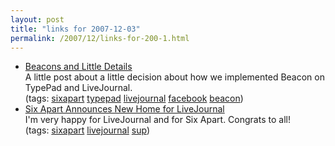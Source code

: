 ```yaml
---
layout: post
title: "links for 2007-12-03"
permalink: /2007/12/links-for-200-1.html
---
```


<ul class="delicious">
	<li>
		<div class="delicious-link"><a href="http://www.sixapart.com/about/news/2007/12/beacons_and_lit.html">Beacons and Little Details</a></div>
		<div class="delicious-extended">A little post about a little decision about how we implemented Beacon on TypePad and LiveJournal.</div>
		<div class="delicious-tags">(tags: <a href="http://del.icio.us/msippey/sixapart">sixapart</a> <a href="http://del.icio.us/msippey/typepad">typepad</a> <a href="http://del.icio.us/msippey/livejournal">livejournal</a> <a href="http://del.icio.us/msippey/facebook">facebook</a> <a href="http://del.icio.us/msippey/beacon">beacon</a>)</div>
	</li>
	<li>
		<div class="delicious-link"><a href="http://www.sixapart.com/about/news/2007/12/six_apart_annou.html">Six Apart Announces New Home for LiveJournal</a></div>
		<div class="delicious-extended">I'm very happy for LiveJournal and for Six Apart. Congrats to all!</div>
		<div class="delicious-tags">(tags: <a href="http://del.icio.us/msippey/sixapart">sixapart</a> <a href="http://del.icio.us/msippey/livejournal">livejournal</a> <a href="http://del.icio.us/msippey/sup">sup</a>)</div>
	</li>
</ul>


